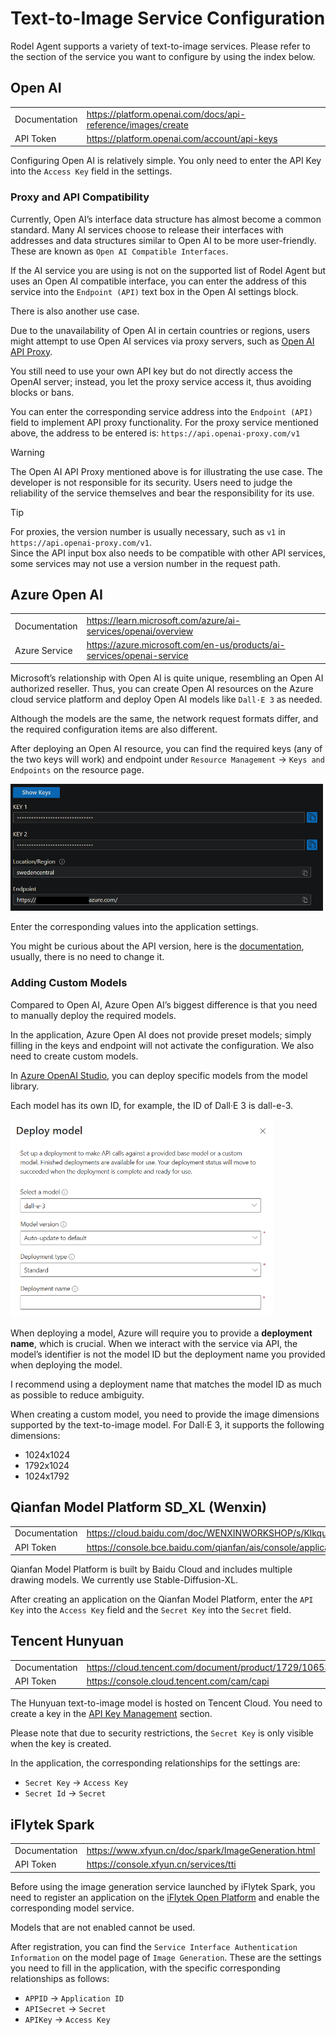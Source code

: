 # Text-to-Image Service Configuration

Rodel Agent supports a variety of text-to-image services. Please refer to the section of the service you want to configure by using the index below.

## Open AI

|||  
|-|-|  
|Documentation|https://platform.openai.com/docs/api-reference/images/create|  
|API Token|https://platform.openai.com/account/api-keys|  

Configuring Open AI is relatively simple. You only need to enter the API Key into the `Access Key` field in the settings.

### Proxy and API Compatibility

Currently, Open AI’s interface data structure has almost become a common standard. Many AI services choose to release their interfaces with addresses and data structures similar to Open AI to be more user-friendly. These are known as `Open AI Compatible Interfaces`.

If the AI service you are using is not on the supported list of Rodel Agent but uses an Open AI compatible interface, you can enter the address of this service into the `Endpoint (API)` text box in the Open AI settings block.

There is also another use case.

Due to the unavailability of Open AI in certain countries or regions, users might attempt to use Open AI services via proxy servers, such as [Open AI API Proxy](https://www.openai-proxy.com/).

You still need to use your own API key but do not directly access the OpenAI server; instead, you let the proxy service access it, thus avoiding blocks or bans.

You can enter the corresponding service address into the `Endpoint (API)` field to implement API proxy functionality. For the proxy service mentioned above, the address to be entered is: `https://api.openai-proxy.com/v1`

> [!WARNING]  
> The Open AI API Proxy mentioned above is for illustrating the use case. The developer is not responsible for its security. Users need to judge the reliability of the service themselves and bear the responsibility for its use.

> [!TIP]  
> For proxies, the version number is usually necessary, such as `v1` in `https://api.openai-proxy.com/v1`.  
> Since the API input box also needs to be compatible with other API services, some services may not use a version number in the request path.

## Azure Open AI

|||  
|-|-|  
|Documentation|https://learn.microsoft.com/azure/ai-services/openai/overview|  
|Azure Service|https://azure.microsoft.com/en-us/products/ai-services/openai-service|  

Microsoft’s relationship with Open AI is quite unique, resembling an Open AI authorized reseller. Thus, you can create Open AI resources on the Azure cloud service platform and deploy Open AI models like `Dall·E 3` as needed.

Although the models are the same, the network request formats differ, and the required configuration items are also different.

After deploying an Open AI resource, you can find the required keys (any of the two keys will work) and endpoint under `Resource Management` -> `Keys and Endpoints` on the resource page.

<div style="max-width: 500px">  

![Keys and Endpoints](../assets/en/azure-oai-secret.png)  

</div>  

Enter the corresponding values into the application settings.

You might be curious about the API version, here is the [documentation](https://learn.microsoft.com/azure/ai-services/openai/reference#completions), usually, there is no need to change it.

### Adding Custom Models

Compared to Open AI, Azure Open AI’s biggest difference is that you need to manually deploy the required models.

In the application, Azure Open AI does not provide preset models; simply filling in the keys and endpoint will not activate the configuration. We also need to create custom models.

In [Azure OpenAI Studio](https://), you can deploy specific models from the model library.

Each model has its own ID, for example, the ID of Dall·E 3 is dall-e-3.

<div style="max-width: 420px">  

![Azure Model Deployment](../assets/en/azure-model-deploy-image.png)  

</div>  

When deploying a model, Azure will require you to provide a **deployment name**, which is crucial. When we interact with the service via API, the model’s identifier is not the model ID but the deployment name you provided when deploying the model.

I recommend using a deployment name that matches the model ID as much as possible to reduce ambiguity.

When creating a custom model, you need to provide the image dimensions supported by the text-to-image model. For Dall·E 3, it supports the following dimensions:

- 1024x1024  
- 1792x1024  
- 1024x1792  

## Qianfan Model Platform SD_XL (Wenxin)

|||  
|-|-|  
|Documentation|https://cloud.baidu.com/doc/WENXINWORKSHOP/s/Klkqubb9w|  
|API Token|https://console.bce.baidu.com/qianfan/ais/console/applicationConsole/application|  

Qianfan Model Platform is built by Baidu Cloud and includes multiple drawing models. We currently use Stable-Diffusion-XL.

After creating an application on the Qianfan Model Platform, enter the `API Key` into the `Access Key` field and the `Secret Key` into the `Secret` field.

## Tencent Hunyuan

|||  
|-|-|  
|Documentation|https://cloud.tencent.com/document/product/1729/106530|  
|API Token|https://console.cloud.tencent.com/cam/capi|  

The Hunyuan text-to-image model is hosted on Tencent Cloud. You need to create a key in the [API Key Management](https://console.cloud.tencent.com/cam/capi) section.

Please note that due to security restrictions, the `Secret Key` is only visible when the key is created.

In the application, the corresponding relationships for the settings are:

- `Secret Key` -> `Access Key`  
- `Secret Id` -> `Secret`  

## iFlytek Spark

|||  
|-|-|  
|Documentation|https://www.xfyun.cn/doc/spark/ImageGeneration.html|  
|API Token|https://console.xfyun.cn/services/tti|  

Before using the image generation service launched by iFlytek Spark, you need to register an application on the [iFlytek Open Platform](https://www.xfyun.cn/) and enable the corresponding model service.

Models that are not enabled cannot be used.

After registration, you can find the `Service Interface Authentication Information` on the model page of `Image Generation`. These are the settings you need to fill in the application, with the specific corresponding relationships as follows:

- `APPID` -> `Application ID`  
- `APISecret` -> `Secret`  
- `APIKey` -> `Access Key`  